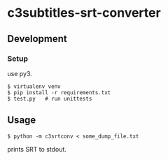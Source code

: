 # c3subtitles-srt-converter

## Development

### Setup

use py3.

```
$ virtualenv venv
$ pip install -r requirements.txt
$ test.py   # run unittests
```

## Usage
```
$ python -m c3srtconv < some_dump_file.txt
```

prints SRT to stdout.
